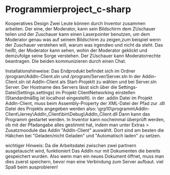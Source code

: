 # Programmierproject_c-sharp
Kooperatives Design
Zwei Leute können durch Inventor zusammen arbeiten. Der eine, der Moderator, kann sein Bildschirm dem ZUschauer teilen und der Zuschauer kann
einen Laserpointer benutzen, um dem Moderator genau was auf seinem Bildschirm zu zeigen,zum beispiel wenn der Zuschauer verstehen will, warum was irgendwo und nicht da
steht. Das heißt, der Moderator
kann sehen, wohin der Moderator geklickt und demzufolge seine Sorge verstehen.
Der ZUschauer kann Moderatorrechte beantragen. Die beiden kommunizieren durch einen Chat.

Installationshinweise:
Das Endprodukt befindet sich im Ordner /program/AddIn-Client.sln und /program/Server/Server.sln
In der Addin-Client.sln ist AddIn-Client als Start-Projektt zu wählen und bei Server.sln Server.
Der Hostname des Servers lässt sich über die Settings-Datei(Settings.settings) im Projekt ClientNetworking einstellen
(Standardmäßig ist localhost eingestellt).
in der .addin Datei im Projekt AddIn-Client, muss beim Assembly-Property der XML-Datei
der Pfad zur .dll Datei des Projekts angegeben werden
also: <kompletter lokaler Pfad zum repository>\grp10\programm\AddIn-Client\Jerrey\AddIn_Client\bin\Debug\AddIn_Client.dll
Dann kann das Programm gestartet werden.
In Inventor kann nocheinmal überprüft werden, ob mit der Pfadangabe alles gestimmt hat, indem man
unter Extras > Zusatzmoodule das Addin "AddIn-Client" auswählt. Dort sind am besten die Häkchen bei "Geladen/nicht Geladen" und "Automatisch laden" zu setzen.

wichtiger Hinweis:
Da die Arbeitsdatei zwischen zwei partnern ausgetauscht wird, funktioniert Das AddIn nur mit Dokumenten die bereits gespeichert wurden.
Also wenn man ein neues Dokument öffnet, muss man dies zuerst speichern, bevor man eine Verbindung zum Server aufbaut.
viel Spaß beim ausprobieren!

